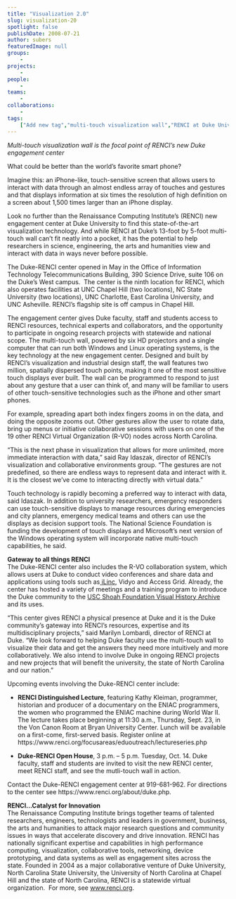 ```yaml
---
title: "Visualization 2.0"
slug: visualization-20
spotlight: false
publishDate: 2008-07-21
author: subers
featuredImage: null
groups:
    - 
projects:
    - 
people:
    - 
teams: 
    - 
collaborations:
    - 
tags:
    ["Add new tag","multi-touch visualization wall","RENCI at Duke University"]
---
```

<p><em>Multi-touch visualization wall is the focal point of RENCI’s new Duke engagement center</em></p>

<p>What could be better than the world’s favorite smart phone?</p>

<p>Imagine this: an iPhone-like, touch-sensitive screen that allows users to interact with data through an almost endless array of touches and gestures and that displays information at six times the resolution of high definition on a screen about 1,500 times larger than an iPhone display. <!--more--></p>

<p>Look no further than the Renaissance Computing Institute’s (RENCI) new engagement center at Duke University to find this state-of-the-art visualization technology. And while RENCI at Duke’s 13-foot by 5-foot multi-touch wall can’t fit neatly into a pocket, it has the potential to help researchers in science, engineering, the arts and humanities view and interact with data in ways never before possible.</p>


<!--<iframe src="features/lead_vid/lead_vid_flv.html" width="585px" height="370px" frameborder="0" marginwidth=0 marginheight=0 scrolling="no"></iframe> -->


<p>The Duke-RENCI center opened in May in the Office of Information Technology Telecommunications Building, 390 Science Drive, suite 106 on the Duke’s West campus.  The center is the ninth location for RENCI, which also operates facilities at UNC Chapel Hill (two locations), NC State University (two locations), UNC Charlotte, East Carolina University, and UNC Asheville. RENCI’s flagship site is off campus in Chapel Hill.</p>

<p>The engagement center gives Duke faculty, staff and students access to RENCI resources, technical experts and collaborators, and the opportunity to participate in ongoing research projects with statewide and national scope. The multi-touch wall, powered by six HD projectors and a single computer that can run both Windows and Linux operating systems, is the key technology at the new engagement center. Designed and built by RENCI’s visualization and industrial design staff, the wall features two million, spatially dispersed touch points, making it one of the most sensitive touch displays ever built. The wall can be programmed to respond to just about any gesture that a user can think of, and many will be familiar to users of other touch-sensitive technologies such as the iPhone and other smart phones.</p>

<p> For example, spreading apart both index fingers zooms in on the data, and doing the opposite zooms out. Other gestures allow the user to rotate data, bring up menus or initiative collaborative sessions with users on one of the 19 other RENCI Virtual Organization (R-VO) nodes across North Carolina.</p>

<p>“This is the next phase in visualization that allows for more unlimited, more immediate interaction with data,” said Ray Idaszak, director of RENCI’s visualization and collaborative environments group. “The gestures are not predefined, so there are endless ways to represent data and interact with it. It is the closest we’ve come to interacting directly with virtual data.”</p>

<p>Touch technology is rapidly becoming a preferred way to interact with data, said Idaszak. In addition to university researchers, emergency responders can use touch-sensitive displays to manage resources during emergencies and city planners, emergency medical teams and others can use the displays as decision support tools. The National Science Foundation is funding the development of touch displays and Microsoft’s next version of the Windows operating system will incorporate native multi-touch capabilities, he said.</p>

<p><strong>Gateway to all things  RENCI</strong><br />
 The Duke-RENCI center also includes the R-VO collaboration system, which allows users at Duke to conduct video conferences and share data and applications using tools such as<a href="http://www.ilinc.com/" target="_blank"> iLinc</a>, Vidyo and Access Grid. Already, the center has hosted a variety of meetings and a training program to introduce the Duke community to the <a href="http://vha.renci.org/" target="_blank">USC Shoah Foundation Visual History Archive</a> and its uses.</p>

<p>“This center gives RENCI a physical presence at Duke and it is the Duke community’s gateway into RENCI’s resources, expertise and its multidisciplinary projects,” said Marilyn Lombardi, director of RENCI at Duke. “We look forward to helping Duke faculty use the multi-touch wall to visualize their data and get the answers they need more intuitively and more collaboratively. We also intend to involve Duke in ongoing RENCI projects and new projects that will benefit the university, the state of North Carolina and our nation.”</p>

<p>Upcoming events involving the Duke-RENCI center include:</p>


<ul>
		<li><strong>RENCI  Distinguished Lecture</strong>, featuring Kathy Kleiman, programmer, historian and producer of a documentary on the ENIAC programmers, the women who programmed the ENIAC machine during World War II. The lecture takes place beginning at 11:30 a.m., Thursday, Sept. 23, in the Von Canon Room at Bryan University Center. Lunch will be available on a first-come, first-served basis. Register online at https://www.renci.org/focusareas/eduoutreach/lectureseries.php</li>
</ul>
<ul>
		<li><strong>Duke-RENCI  Open House</strong>, 3 p.m. – 5 p.m. Tuesday, Oct. 14. Duke faculty, staff and students are invited to visit the new RENCI center, meet RENCI staff, and see the mutli-touch wall in action.</li>
</ul>


<p>Contact the Duke-RENCI engagement center at 919-681-962. For  directions to the center see https://www.renci.org/about/duke.php.</p>

<p><strong>RENCI…Catalyst for  Innovation</strong><br />
 The Renaissance Computing Institute brings together teams of talented researchers, engineers, technologists and leaders in government, business, the arts and humanities to attack major research questions and community issues in ways that accelerate discovery and drive innovation. RENCI has nationally significant expertise and capabilities in high performance computing, visualization, collaborative tools, networking, device prototyping, and data systems as well as engagement sites across the state. Founded in 2004 as a major collaborative venture of Duke University, North Carolina State University, the University of North Carolina at Chapel Hill and the state of North Carolina, RENCI is a statewide virtual organization.  For more, see <a href="../">www.renci.org</a>.</p>
